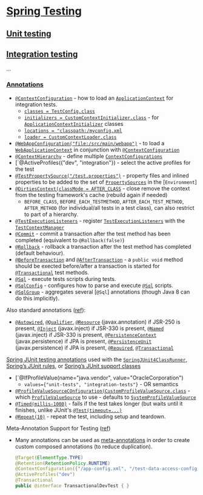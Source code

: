 # [Spring Testing](http://docs.spring.io/spring/docs/current/spring-framework-reference/htmlsingle/#testing)

## [Unit testing](http://docs.spring.io/spring/docs/current/spring-framework-reference/htmlsingle/#unit-testing)

## [Integration testing](http://docs.spring.io/spring/docs/current/spring-framework-reference/htmlsingle/#integration-testing)

...

### [Annotations](http://docs.spring.io/spring/docs/current/spring-framework-reference/htmlsingle/#integration-testing-annotations-spring)

* [`@ContextConfiguration`]() - how to load an [`ApplicationContext`]() for integration tests.
  * [`classes = TestConfig.class`]()
  * [`initializers = CustomContextInitializer.class`]() - for [`ApplicationContextInitializer`]() classes 
  * [`locations = "classpath:/myconfig.xml`]()
  * [`loader = CustomContextLoader.class`]()
* [`@WebAppConfiguration("file:/src/main/webapp")`]() - to load a [`WebApplicationContext`]() in conjunction with [`@ContextConfiguration`]()
* [`@ContextHierarchy`]() - define multiple [`ContextConfigurations`]()
* [`@ActiveProfiles({"dev", "integration"}) - select the active profiles for the test
* [`@TestPropertySource("/test.properties")`]() - property files and inlined properties to be added to the set of [`PropertySources`]() in the [`Environment`]
* [`@DirtiesContext(classMode = AFTER_CLASS`]() - close remove the context from the testing framework's cache (rebuild again if needed)
  * `BEFORE_CLASS`, `BEFORE_EACH_TESTMETHOD`, `AFTER_EACH_TEST_METHOD`, `AFTER_METHOD` (for individual/all tests in a test class), can also restrict to part of a hierarchy.
* [`@TestExecutionListeners`]() - register [`TestExecutionListeners`]() with the [`TestContextManager`]()
* [`@Commit`]() - commit a transaction after the test method has been completed (equivalent to `@Rollback(false)`)
* [`@Rollback`]() - rollback a transaction after the test method has completed (default behaviour).
* [`@BeforeTransaction`]() and [`@AfterTransaction`]() - a `public void` method should be exected before/after a transaction  is started for [`@Transactional`]() test methods.
* [`@Sql`]() - execute tests scripts during tests.
* [`@SqlConfig`]() - configures how to parse and execute [`@Sql`]() scripts.
* [`@SqlGroup`]() - aggregates several [`@Sql`] annotations (though Java 8 can do this implicitly).

Also standard annotations ([ref](http://docs.spring.io/spring/docs/current/spring-framework-reference/htmlsingle/#integration-testing-annotations-standard)):

* [`@Autowired`](), [`@Qualifier`](), [`@Resource`]() (javax.annotation) if JSR-250 is present, [`@Inject`]() (javax.inject) if JSR-330 is present, [`@Named`]() (javax.inject) if JSR-330 is present, [`@PersistenceContext`]() (javax.persistence) if JPA is present, [`@PersistenceUnit`]() (javax.persistence) if JPA is present, [`@Required`](), [`@Transactional`]()

[Spring JUnit testing annotations](http://docs.spring.io/spring/docs/current/spring-framework-reference/htmlsingle/#integration-testing-annotations-junit) used with the [`SpringJUnit4ClassRunner`](http://docs.spring.io/spring/docs/current/spring-framework-reference/htmlsingle/#testcontext-junit4-runner), [Spring’s JUnit rules](http://docs.spring.io/spring/docs/current/spring-framework-reference/htmlsingle/#testcontext-junit4-rules), or [Spring’s JUnit support classes](http://docs.spring.io/spring/docs/current/spring-framework-reference/htmlsingle/#testcontext-support-classes-junit4)

* [`@IfProfileValue(name="java.vendor", value="OracleCorporation")
  * `values={"unit-tests", "integration-tests"}` - OR semantics
* [`@ProfileValueSourceCOnfiguration(CustomProfileValueSource.class`]() - which [`ProfileValueSource`]() to use - defaults to [`SystemProfileValueSource`]()
* [`@Timed(millis-1000)`]() - fails if the test takes longer (but waits until it finishes, unlike JUnit's [`@Test(timeout=...)`]()
* [`@Repeat(10)`]() - repeat the test, including setup and teardown.

Meta-Annotation Support for Testing ([ref](http://docs.spring.io/spring/docs/current/spring-framework-reference/htmlsingle/#integration-testing-annotations-meta))

* Many annotations can be used as [meta-annotations](http://docs.spring.io/spring/docs/current/spring-framework-reference/htmlsingle/#beans-meta-annotations) in order to create custom composed annotations (to reduce duplication).

  ```java
  @Target(ElementType.TYPE)
  @Retention(RetentionPolicy.RUNTIME)
  @ContextConfiguration({"/app-config.xml", "/test-data-access-config.xml"})
  @ActiveProfiles("dev")
  @Transactional
  public @interface TransactionalDevTest { }
  ```
